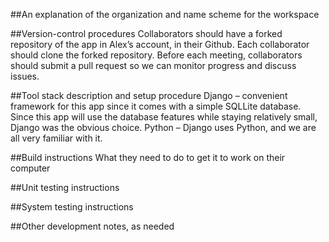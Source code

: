 

##An explanation of the organization and name scheme for the workspace

##Version-control procedures
Collaborators should have a forked repository of the app in Alex’s account, in their Github. Each collaborator should clone the forked repository. Before each meeting, collaborators should submit a pull request so we can monitor progress and discuss issues. 

##Tool stack description and setup procedure
Django – convenient framework for this app since it comes with a simple SQLLite database. Since this app will use the database features while staying relatively small, Django was the obvious choice.
Python – Django uses Python, and we are all very familiar with it. 

##Build instructions
What they need to do to get it to work on their computer

##Unit testing instructions

##System testing instructions

##Other development notes, as needed
